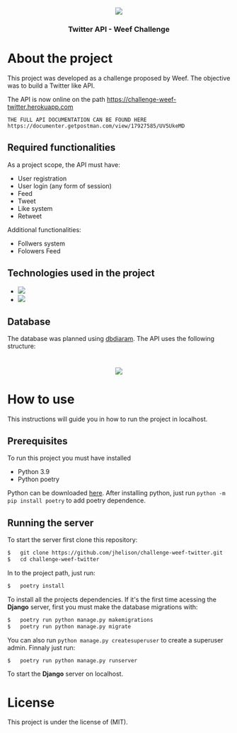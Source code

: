<h1 align="center">
<img src="https://weef.com.br/assets/images/logo-header.svg" />
</h1>

<h3 align="center">
	Twitter API - Weef Challenge
</h3>

# About the project

This project was developed as a challenge proposed by Weef. The objective was to build a Twitter like API.

The API is now online on the path https://challenge-weef-twitter.herokuapp.com

    THE FULL API DOCUMENTATION CAN BE FOUND HERE https://documenter.getpostman.com/view/17927585/UV5UkeMD

## Required functionalities

As a project scope, the API must have:

-   User registration
-   User login (any form of session)
-   Feed
-   Tweet
-   Like system
-   Retweet

Additional functionalities:

-   Follwers system
-   Folowers Feed

## Technologies used in the project

-   <img src="https://img.shields.io/badge/django-%23092E20.svg?style=for-the-badge&logo=django&logoColor=white" />
-   <img src="https://img.shields.io/badge/DJANGO-REST-ff1709?style=for-the-badge&logo=django&logoColor=white&color=ff1709&labelColor=gray" />

## Database

The database was planned using [dbdiaram](https://dbdiagram.io).
The API uses the following structure:

<h1 align="center">
<img src="https://i.ibb.co/jZb7pKM/Challenge-Weef-1.png" />
</h1>

# How to use

This instructions will guide you in how to run the project in localhost.

## Prerequisites

To run this project you must have installed

-   Python 3.9
-   Python poetry

Python can be downloaded [here](https://www.python.org/ftp/python/3.9.5/python-3.9.5-embed-amd64.zip). After installing python, just run `python -m pip install poetry` to add poetry dependence.

## Running the server

To start the server first clone this repository:

```bash
$   git clone https://github.com/jhelison/challenge-weef-twitter.git
$   cd challenge-weef-twitter
```

In to the project path, just run:

```bash
$   poetry install
```

To install all the projects dependencies. If it's the first time acessing the **Django** server, first you must make the database migrations with:

```bash
$   poetry run python manage.py makemigrations
$   poetry run python manage.py migrate
```

You can also run `python manage.py createsuperuser` to create a superuser admin. Finnaly just run:

```bash
$   poetry run python manage.py runserver
```

To start the **Django** server on localhost.

# License

This project is under the license of (MIT).
